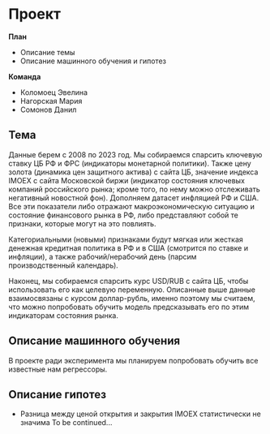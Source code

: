 # Проект
**План**
- Описание темы
- Описание машинного обучения и гипотез


**Команда**
- Коломоец Эвелина
- Нагорская Мария
- Сомонов Данил 

## Тема
Данные берем с 2008 по 2023 год. 
Мы собираемся спарсить ключевую ставку ЦБ РФ и ФРС (индикаторы монетарной политики). Также цену золота (динамика цен защитного актива) с сайта ЦБ, значение индекса IMOEX с сайта Московской биржи (индикатор состояния ключевых компаний российского рынка; кроме того, по нему можно отслеживать негативный новостной фон). Дополняем датасет инфляцией РФ и США. Все эти показатели либо отражают макроэкономическую ситуацию и состояние финансового рынка в РФ, либо представляют собой те признаки, которые могут на это повлиять.

Категориальными (новыми) признаками будут мягкая или жесткая денежная кредитная политика в РФ и в США (смотрится по ставке и инфляции), а также рабочий/нерабочий день (парсим производственный календарь). 

Наконец, мы собираемся спарсить курс USD/RUB с сайта ЦБ, чтобы использовать его как целевую переменную. Описанные выше данные взаимосвязаны с курсом доллар-рубль, именно поэтому мы считаем, что можно попробовать обучить модель предсказывать его по этим индикаторам состояния рынка.

## Описание машинного обучения
В проекте ради эксперимента мы планируем попробовать обучить все известные нам регрессоры.

## Описание гипотез
- Разница между ценой открытия и закрытия IMOEX статистически не значима
To be continued...

